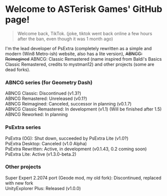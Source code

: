 # Welcome to ASTerisk Games' GitHub page!
> Welcome back, TikTok. (joke, tiktok went back online a few hours after the ban, even though it was 1 month ago)

I'm the lead developer of PsExtra (completely rewritten as a simple and modern (Win8 Metro-ish) website, also has a lite version), ~~ABNCG: Reimagined~~ ABNCG: Classic Remastered (name inspired from Baldi's Basics Classic Remastered, credits to mystman12) and other projects (some are dead forks).

### ABNCG series (for Geometry Dash) <br/>
ABNCG Classic: Discontinued (v1.3?) <br/>
ABNCG Remastered: Unreleased (v0.1?) <br/>
ABNCG Reimagined: Canceled, successor in planning (v0.1.7) <br/>
ABNCG Classic Remastered: In development (v1.1) (Will be finished after 1.5) <br/>
ABNCG Reworked: In planning

### PsExtra series <br/>
PsExtra (OG): Shut down, succeeded by PsExtra Lite (v1.0?) <br/>
PsExtra Desktop: Canceled (v1.0 Alpha) <br/>
PsExtra Rewritten: Active, in development (v0.1.43, 0.2 coming soon) <br/>
PsExtra Lite: Active (v1.3.0-beta.2)

### Other projects <br/>
Super Expert 2.2074 port (Geode mod, my old fork): Discontinued, replaced with new fork <br/>
UnityExplorer Plus: Released (v1.0.0)

<!-- IF THERE ARE TYPOS, I'LL TRY TO FIX IT ASAP! -->
